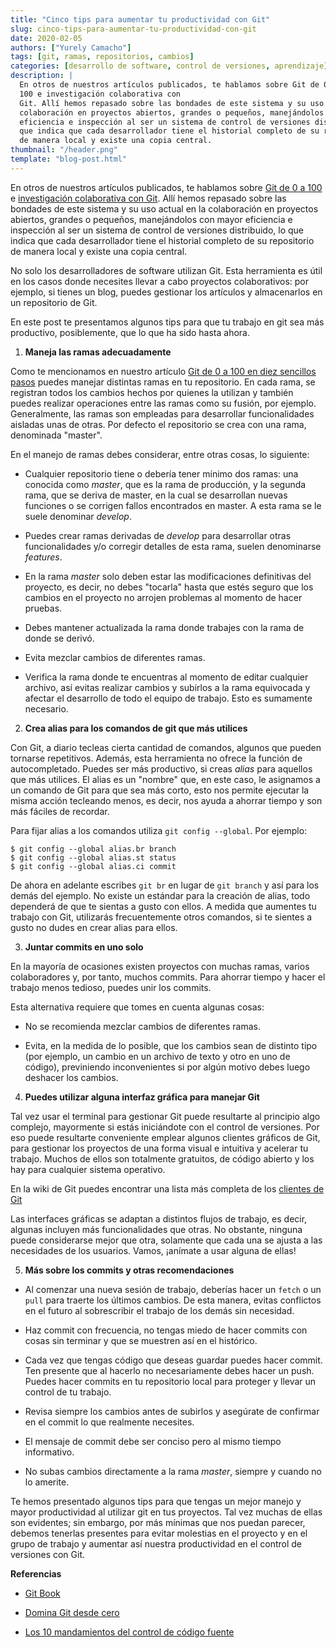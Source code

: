 ```yaml
---
title: "Cinco tips para aumentar tu productividad con Git"
slug: cinco-tips-para-aumentar-tu-productividad-con-git
date: 2020-02-05
authors: ["Yurely Camacho"]
tags: [git, ramas, repositorios, cambios]
categories: [desarrollo de software, control de versiones, aprendizaje]
description: |
  En otros de nuestros artículos publicados, te hablamos sobre Git de 0 a
  100 e investigación colaborativa con
  Git. Allí hemos repasado sobre las bondades de este sistema y su uso actual en la
  colaboración en proyectos abiertos, grandes o pequeños, manejándolos con mayor
  eficiencia e inspección al ser un sistema de control de versiones distribuido, lo
  que indica que cada desarrollador tiene el historial completo de su repositorio
  de manera local y existe una copia central.
thumbnail: "/header.png"
template: "blog-post.html"
---
```


<!-- # Cinco tips para aumentar tu productividad con Git -->
<!-- **Por Yurely Camacho** -->

En otros de nuestros artículos publicados, te hablamos sobre
[Git de 0 a 100](https://opensciencelabs.org/blog/git-de-en-diez-sencillos-pasos/)
e
[investigación colaborativa con Git](https://opensciencelabs.org/blog/investigacion-colaborativa-con-git/).
Allí hemos repasado sobre las bondades de este sistema y su uso actual en la
colaboración en proyectos abiertos, grandes o pequeños, manejándolos con mayor
eficiencia e inspección al ser un sistema de control de versiones distribuido,
lo que indica que cada desarrollador tiene el historial completo de su
repositorio de manera local y existe una copia central.

<!-- TEASER_END -->

No solo los desarrolladores de software utilizan Git. Esta herramienta es útil
en los casos donde necesites llevar a cabo proyectos colaborativos: por ejemplo,
si tienes un blog, puedes gestionar los artículos y almacenarlos en un
repositorio de Git.

En este post te presentamos algunos tips para que tu trabajo en git sea más
productivo, posiblemente, que lo que ha sido hasta ahora.

1. **Maneja las ramas adecuadamente**

Como te mencionamos en nuestro artículo
[Git de 0 a 100 en diez sencillos pasos](https://opensciencelabs.org/blog/git-de-en-diez-sencillos-pasos/)
puedes manejar distintas ramas en tu repositorio. En cada rama, se registran
todos los cambios hechos por quienes la utilizan y también puedes realizar
operaciones entre las ramas como su fusión, por ejemplo. Generalmente, las ramas
son empleadas para desarrollar funcionalidades aisladas unas de otras. Por
defecto el repositorio se crea con una rama, denominada "master".

En el manejo de ramas debes considerar, entre otras cosas, lo siguiente:

- Cualquier repositorio tiene o debería tener mínimo dos ramas: una conocida
  como _master_, que es la rama de producción, y la segunda rama, que se deriva
  de master, en la cual se desarrollan nuevas funciones o se corrigen fallos
  encontrados en master. A esta rama se le suele denominar _develop_.

- Puedes crear ramas derivadas de _develop_ para desarrollar otras
  funcionalidades y/o corregir detalles de esta rama, suelen denominarse
  _features_.

- En la rama _master_ solo deben estar las modificaciones definitivas del
  proyecto, es decir, no debes "tocarla" hasta que estés seguro que los cambios
  en el proyecto no arrojen problemas al momento de hacer pruebas.

- Debes mantener actualizada la rama donde trabajes con la rama de donde se
  derivó.

- Evita mezclar cambios de diferentes ramas.

- Verifica la rama donde te encuentras al momento de editar cualquier archivo,
  así evitas realizar cambios y subirlos a la rama equivocada y afectar el
  desarrollo de todo el equipo de trabajo. Esto es sumamente necesario.

2. **Crea alias para los comandos de git que más utilices**

Con Git, a diario tecleas cierta cantidad de comandos, algunos que pueden
tornarse repetitivos. Además, esta herramienta no ofrece la función de
autocompletado. Puedes ser más productivo, si creas _alias_ para aquellos que
más utilices. El alias es un "nombre" que, en este caso, le asignamos a un
comando de Git para que sea más corto, esto nos permite ejecutar la misma acción
tecleando menos, es decir, nos ayuda a ahorrar tiempo y son más fáciles de
recordar.

Para fijar alias a los comandos utiliza `git config --global`. Por ejemplo:

```
$ git config --global alias.br branch
$ git config --global alias.st status
$ git config --global alias.ci commit
```

De ahora en adelante escribes `git br` en lugar de `git branch` y así para los
demás del ejemplo. No existe un estándar para la creación de alias, todo
dependerá de que te sientas a gusto con ellos. A medida que aumentes tu trabajo
con Git, utilizarás frecuentemente otros comandos, si te sientes a gusto no
dudes en crear alias para ellos.

3. **Juntar commits en uno solo**

En la mayoría de ocasiones existen proyectos con muchas ramas, varios
colaboradores y, por tanto, muchos commits. Para ahorrar tiempo y hacer el
trabajo menos tedioso, puedes unir los commits.

Esta alternativa requiere que tomes en cuenta algunas cosas:

- No se recomienda mezclar cambios de diferentes ramas.

- Evita, en la medida de lo posible, que los cambios sean de distinto tipo (por
  ejemplo, un cambio en un archivo de texto y otro en uno de código),
  previniendo inconvenientes si por algún motivo debes luego deshacer los
  cambios.

4. **Puedes utilizar alguna interfaz gráfica para manejar Git**

Tal vez usar el terminal para gestionar Git puede resultarte al principio algo
complejo, mayormente si estás iniciándote con el control de versiones. Por eso
puede resultarte conveniente emplear algunos clientes gráficos de Git, para
gestionar los proyectos de una forma visual e intuitiva y acelerar tu trabajo.
Muchos de ellos son totalmente gratuitos, de código abierto y los hay para
cualquier sistema operativo.

En la wiki de Git puedes encontrar una lista más completa de los
[clientes de Git](https://git.wiki.kernel.org/index.php/Interfaces,_frontends,_and_tools#Graphical_Interfaces)

Las interfaces gráficas se adaptan a distintos flujos de trabajo, es decir,
algunas incluyen más funcionalidades que otras. No obstante, ninguna puede
considerarse mejor que otra, solamente que cada una se ajusta a las necesidades
de los usuarios. Vamos, ¡anímate a usar alguna de ellas!

5. **Más sobre los commits y otras recomendaciones**

- Al comenzar una nueva sesión de trabajo, deberías hacer un `fetch` o un `pull`
  para traerte los últimos cambios. De esta manera, evitas conflictos en el
  futuro al sobrescribir el trabajo de los demás sin necesidad.

- Haz commit con frecuencia, no tengas miedo de hacer commits con cosas sin
  terminar y que se muestren así en el histórico.

- Cada vez que tengas código que deseas guardar puedes hacer commit. Ten
  presente que al hacerlo no necesariamente debes hacer un push. Puedes hacer
  commits en tu repositorio local para proteger y llevar un control de tu
  trabajo.

- Revisa siempre los cambios antes de subirlos y asegúrate de confirmar en el
  commit lo que realmente necesites.

- El mensaje de commit debe ser conciso pero al mismo tiempo informativo.

- No subas cambios directamente a la rama _master_, siempre y cuando no lo
  amerite.

Te hemos presentado algunos tips para que tengas un mejor manejo y mayor
productividad al utilizar git en tus proyectos. Tal vez muchas de ellas son
evidentes; sin embargo, por más mínimas que nos puedan parecer, debemos tenerlas
presentes para evitar molestias en el proyecto y en el grupo de trabajo y
aumentar así nuestra productividad en el control de versiones con Git.

**Referencias**

- [Git Book](https://git-scm.com/book/es/v2)

- [Domina Git desde cero](https://sargantanacode.es/post/using-git-aliases-to-increase-our-productivity)

- [Los 10 mandamientos del control de código fuente](https://www.campusmvp.es/recursos/post/los-10-mandamientos-del-control-de-codigo-fuente.aspx)
